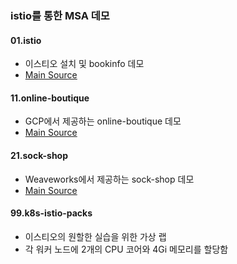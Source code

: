 ### istio를 통한 MSA 데모 

#### 01.istio
 - 이스티오 설치 및 bookinfo 데모 
 - [Main Source](https://istio.io/latest/docs/setup/getting-started/)

#### 11.online-boutique
 - GCP에서 제공하는 online-boutique 데모 
 - [Main Source](https://github.com/GoogleCloudPlatform/microservices-demo)

#### 21.sock-shop
 - Weaveworks에서 제공하는 sock-shop 데모 
 - [Main Source](https://microservices-demo.github.io/)

#### 99.k8s-istio-packs
 - 이스티오의 원할한 실습을 위한 가상 랩 
 - 각 워커 노드에 2개의 CPU 코어와 4Gi 메모리를 할당함 